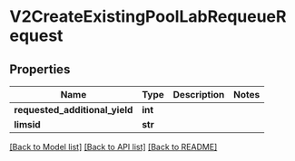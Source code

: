# V2CreateExistingPoolLabRequeueRequest

## Properties
Name | Type | Description | Notes
------------ | ------------- | ------------- | -------------
**requested_additional_yield** | **int** |  | 
**limsid** | **str** |  | 

[[Back to Model list]](../README.md#documentation-for-models) [[Back to API list]](../README.md#documentation-for-api-endpoints) [[Back to README]](../README.md)

